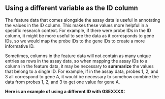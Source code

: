 ## Using a different variable as the ID column

The feature data that comes alongside the assay data is useful in annotating the values in the ID column. This makes these values more helpful in a specific research context. For example, if there were probe IDs in the ID column, it might be more useful to see the data as it corresponds to gene IDs, so we would map the probe IDs to the gene IDs to create a more informative ID.

Sometimes, columns in the feature data will not contain as many unique entries as rows in the assay data, so when mapping the assay IDs to a column in the feature data, it may be necessary to **summarize** the values that belong to a single ID. For example, if in the assay data, probes 1, 2, and 3 all correspond to gene A, it would be necessary to somehow combine the data from probes 1, 2, and 3 to get one value for gene A.

**Here is an example of using a different ID with GSEXXXX:**
